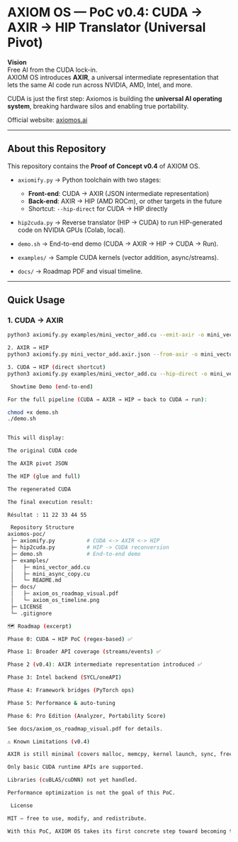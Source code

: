 # AXIOM OS — PoC v0.4: CUDA → AXIR → HIP Translator (Universal Pivot)

**Vision**  
Free AI from the CUDA lock-in.  
AXIOM OS introduces **AXIR**, a universal intermediate representation that lets the same AI code run across NVIDIA, AMD, Intel, and more.  

CUDA is just the first step: Axiomos is building the **universal AI operating system**, breaking hardware silos and enabling true portability.

 Official website: [axiomos.ai](https://axiomos.ai)

---

## About this Repository

This repository contains the **Proof of Concept v0.4** of AXIOM OS.

- `axiomify.py` → Python toolchain with two stages:
  - **Front-end**: CUDA → AXIR (JSON intermediate representation)
  - **Back-end**: AXIR → HIP (AMD ROCm), or other targets in the future
  - Shortcut: `--hip-direct` for CUDA → HIP directly

- `hip2cuda.py` → Reverse translator (HIP → CUDA) to run HIP-generated code on NVIDIA GPUs (Colab, local).

- `demo.sh` → End-to-end demo (CUDA → AXIR → HIP → CUDA → Run).

- `examples/` → Sample CUDA kernels (vector addition, async/streams).

- `docs/` → Roadmap PDF and visual timeline.

---

##  Quick Usage

### 1. CUDA → AXIR
```bash
python3 axiomify.py examples/mini_vector_add.cu --emit-axir -o mini_vector_add.axir.json

2. AXIR → HIP
python3 axiomify.py mini_vector_add.axir.json --from-axir -o mini_vector_add_glue.hip.cpp

3. CUDA → HIP (direct shortcut)
python3 axiomify.py examples/mini_vector_add.cu --hip-direct -o mini_vector_add_hip.cpp

 Showtime Demo (end-to-end)

For the full pipeline (CUDA → AXIR → HIP → back to CUDA → run):

chmod +x demo.sh
./demo.sh


This will display:

The original CUDA code

The AXIR pivot JSON

The HIP (glue and full)

The regenerated CUDA

The final execution result:

Résultat : 11 22 33 44 55

 Repository Structure
axiomos-poc/
 ├─ axiomify.py          # CUDA <-> AXIR <-> HIP
 ├─ hip2cuda.py          # HIP -> CUDA reconversion
 ├─ demo.sh              # End-to-end demo
 ├─ examples/
 │   ├─ mini_vector_add.cu
 │   ├─ mini_async_copy.cu
 │   └─ README.md
 ├─ docs/
 │   ├─ axiom_os_roadmap_visual.pdf
 │   └─ axiom_os_timeline.png
 ├─ LICENSE
 └─ .gitignore

🗺 Roadmap (excerpt)

Phase 0: CUDA → HIP PoC (regex-based) ✅

Phase 1: Broader API coverage (streams/events) ✅

Phase 2 (v0.4): AXIR intermediate representation introduced ✅

Phase 3: Intel backend (SYCL/oneAPI)

Phase 4: Framework bridges (PyTorch ops)

Phase 5: Performance & auto-tuning

Phase 6: Pro Edition (Analyzer, Portability Score)

See docs/axiom_os_roadmap_visual.pdf for details.

⚠️ Known Limitations (v0.4)

AXIR is still minimal (covers malloc, memcpy, kernel launch, sync, free).

Only basic CUDA runtime APIs are supported.

Libraries (cuBLAS/cuDNN) not yet handled.

Performance optimization is not the goal of this PoC.

 License

MIT — free to use, modify, and redistribute.

With this PoC, AXIOM OS takes its first concrete step toward becoming the universal AI operating system — the Windows of AI middleware.
